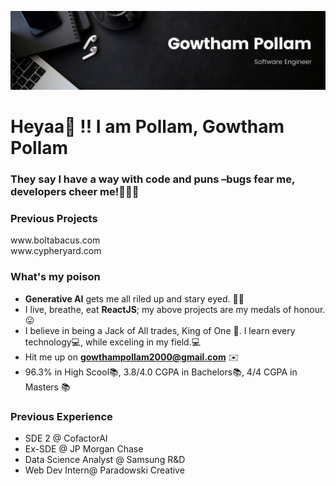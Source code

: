 ![Gowtham Pollam](https://github.com/Murgowt/Murgowt/blob/387409fb4ff29ec534f8d60f4aacaee9d7cdb125/Gowtham.jpeg)
<p align="center">
  <h1>Heyaa👋 !! I am Pollam, Gowtham Pollam</h1>

<h3>They say I have a way with code and puns –bugs fear me, developers cheer me!🐞👨‍💻</h3>
<h3>Previous Projects</h3>
www.boltabacus.com 
<br>
www.cypheryard.com

<br>
<h3>What's my poison</h3>
<ul>
  <li><b>Generative AI</b> gets me all riled up and stary eyed. 🤩🤩</li>
  <li>I live, breathe, eat <b>ReactJS</b>; my above projects are my medals of honour.😛</li>
  <li>I believe in being a Jack of All trades, King of One 👑. I learn every technology💻, while exceling in my field.💻</li>
  <li>Hit me up on <u><b>gowthampollam2000@gmail.com</b></u> ✉️</li>
  <li>96.3% in High Scool📚, 3.8/4.0 CGPA in Bachelors📚, 4/4 CGPA in Masters 📚 </li>
</ul>
<h3>Previous Experience</h3>
<ul>
  <li>SDE 2 @ CofactorAI</li>
  <li>Ex-SDE @ JP Morgan Chase </li>
  <li>Data Science Analyst @ Samsung R&D</li>
  <li>Web Dev Intern@ Paradowski Creative </li>
</ul>
</p>
